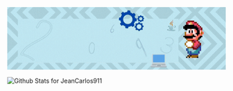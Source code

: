 <img alt="Banner | JeanCarlos911" src="banner.gif" />

![Github Stats for JeanCarlos911](https://github-readme-stats.vercel.app/api?username=JeanCarlos911&show_icons=true&hide_border=true&title_color=6CA0FF&icon_color=6CA0FF&bg_color=ffffff)


<!--
**CrissUD/CrissUD** is a ✨ _special_ ✨ repository because its `README.md` (this file) appears on your GitHub profile.



Here are some ideas to get you started:

- 🔭 I’m currently working on ...
- 🌱 I’m currently learning ...
- 👯 I’m looking to collaborate on ...
- 🤔 I’m looking for help with ...
- 💬 Ask me about ...
- 📫 How to reach me: ...
- 😄 Pronouns: ...
- ⚡ Fun fact: ...
-->
